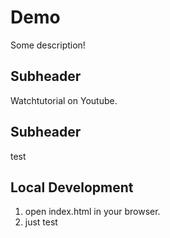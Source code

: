 # Demo

Some description!

## Subheader

Watchtutorial on Youtube.

## Subheader

test

## Local Development

1. open index.html in your browser.
2. just test